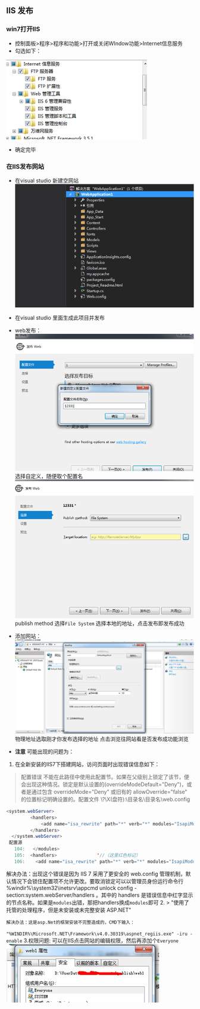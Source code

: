 ## IIS 发布
### win7打开IIS
 - 控制面板>程序>程序和功能>打开或关闭WIndow功能>Internet信息服务
 - 勾选如下：
 
 ![](/assets/微信图片_20170809151824.png)
 - 确定完毕
 
### 在IIS发布网站
  - 在visual studio 新建空网站
  ![](/assets/微信图片_20170809152310.png)
  - 在visual studio 里面生成此项目并发布
  - web发布：
   ![](/assets/微信图片_20170809152538.png)
   选择自定义，随便取个配置名
   ![](/assets/微信图片_20170809152634.png)
   publish method 选择`File System`
   选择本地的地址，点击发布即发布成功
   
  - 添加网站：
  ![](/assets/微信图片_20170809155430.png)
  物理地址选取刚才你发布选择的地址
  点击浏览往网站看是否发布成功能浏览
  
  - **注意**
   可能出现的问题为：
   
   1. 在全新安装的IIS7下搭建网站，访问页面时出现错误信息如下：
   > 配置错误 不能在此路径中使用此配置节。如果在父级别上锁定了该节，便会出现这种情况。锁定是默认设置的(overrideModeDefault="Deny")，或者是通过包含 overrideMode="Deny" 或旧有的 allowOverride="false" 的位置标记明确设置的。配置文件 \\?\X(盘符):\目录名\目录名\web.config
```java
<system.webServer>
         <handlers>
             <add name="isa_rewrite" path="*" verb="*" modules="IsapiModule" scriptProcessor="C:\Windows\Microsoft.NET\Framework\v2.0.50727\aspnet_isapi.dll" resourceType="Unspecified" requireAccess="None" preCondition="classicMode,runtimeVersionv2.0,bitness32" />
         </handlers>
  </system.webServer>
 配置源
   104:   </modules>
   105:  <handlers>               '//（这里红色标记）
   106:    <add name="isa_rewrite" path="*" verb="*" modules="IsapiModule" scriptProcessor="C:\Windows\Microsoft.NET\Framework\v2.0.50727\aspnet_isapi.dll" resourceType="Unspecified" requireAccess="None" preCondition="classicMode,runtimeVersionv2.0,bitness32" /> 
   ```
   
   解决办法：出现这个错误是因为 IIS 7 采用了更安全的 web.config 管理机制，默认情况下会锁住配置项不允许更改。要取消锁定可以以管理员身份运行命令行 %windir%\system32\inetsrv\appcmd unlock config -section:system.webServer/handlers 。其中的 handlers 是错误信息中红字显示的节点名称。如果是`modules`出错，那把handlers换成`modules`即可
   2. 
    > "使用了托管的处理程序，但是未安装或未完整安装 ASP.NET"
    
    解决办法：这是asp.Net的框架安装不完整造成的，CMD下输入：
`"%WINDIR%\Microsoft.NET\Framework\v4.0.30319\aspnet_regiis.exe" -iru -enable`
   3.权限问题:
   可以在IIS点击网站的编辑权限，然后再添加个`Everyone`
   ![](/assets/微信图片_20170809161317.png)
   
    
   